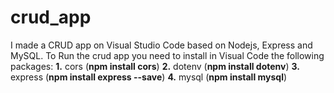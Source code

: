 # crud_app
I made a CRUD app on Visual Studio Code based on Nodejs, Express and MySQL.
To Run the crud app you need to install in Visual Code the following packages:
**1.** cors (**npm install cors**)
**2.** dotenv (**npm install dotenv**) 
**3.** express (**npm install express --save**)
**4.** mysql (**npm install mysql**)
